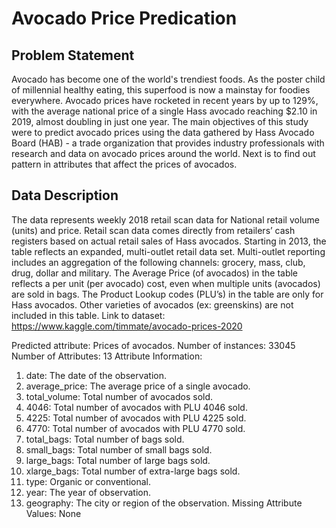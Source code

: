 # Avocado Price Predication

## Problem Statement
Avocado has become one of the world's trendiest foods. As the poster child of millennial healthy eating, this superfood is now a mainstay for foodies everywhere. Avocado prices have rocketed in recent years by up to 129%, with the average national price of a single Hass avocado reaching $2.10 in 2019, almost doubling in just one year. The main objectives of this study were to predict avocado prices using the data gathered by Hass Avocado Board (HAB) - a trade organization that provides industry professionals with research and data on avocado prices around the world. Next is to find out pattern in attributes that affect the prices of avocados. 

## Data Description
The data represents weekly 2018 retail scan data for National retail volume (units) and price. Retail scan data comes directly from retailers’ cash registers based on actual retail sales of Hass avocados. Starting in 2013, the table reflects an expanded, multi-outlet retail data set. Multi-outlet reporting includes an aggregation of the following channels: grocery, mass, club, drug, dollar and military. The Average Price (of avocados) in the table reflects a per unit (per avocado) cost, even when multiple units (avocados) are sold in bags. The Product Lookup codes (PLU’s) in the table are only for Hass avocados. Other varieties of avocados (ex: greenskins) are not included in this table.
Link to dataset: https://www.kaggle.com/timmate/avocado-prices-2020

Predicted attribute: Prices of avocados.
Number of instances: 33045
Number of Attributes: 13
Attribute Information:
  1.	date: The date of the observation.
  2.	average_price: The average price of a single avocado.
  3.	total_volume: Total number of avocados sold.
  4.	4046: Total number of avocados with PLU 4046 sold.
  5.	4225: Total number of avocados with PLU 4225 sold.
  6.	4770: Total number of avocados with PLU 4770 sold.
  7.	total_bags: Total number of bags sold.
  8.	small_bags: Total number of small bags sold.
  9.	large_bags: Total number of large bags sold.
  10.	xlarge_bags: Total number of extra-large bags sold.
  11.	type: Organic or conventional.
  12.	year: The year of observation.
  13.	geography: The city or region of the observation.
  Missing Attribute Values: None
